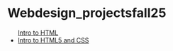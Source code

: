 # Webdesign_projectsfall25

<ul

<li><a href="intro_html/index.html" target="_blank">Intro to HTML</a></li>
<li><a href="html5_css/index.html" target="_blank">Intro to HTML5 and CSS</a></li>
</ul>